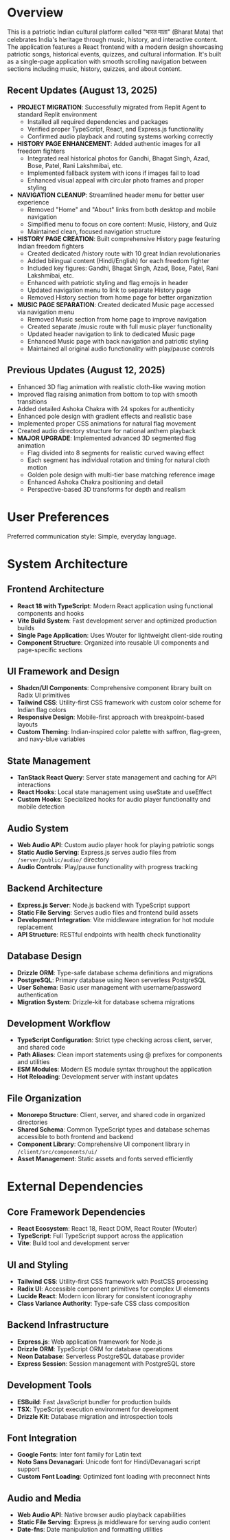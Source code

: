 # Overview

This is a patriotic Indian cultural platform called "भारत माता" (Bharat Mata) that celebrates India's heritage through music, history, and interactive content. The application features a React frontend with a modern design showcasing patriotic songs, historical events, quizzes, and cultural information. It's built as a single-page application with smooth scrolling navigation between sections including music, history, quizzes, and about content.

## Recent Updates (August 13, 2025)
- **PROJECT MIGRATION**: Successfully migrated from Replit Agent to standard Replit environment
  - Installed all required dependencies and packages
  - Verified proper TypeScript, React, and Express.js functionality
  - Confirmed audio playback and routing systems working correctly
- **HISTORY PAGE ENHANCEMENT**: Added authentic images for all freedom fighters
  - Integrated real historical photos for Gandhi, Bhagat Singh, Azad, Bose, Patel, Rani Lakshmibai, etc.
  - Implemented fallback system with icons if images fail to load
  - Enhanced visual appeal with circular photo frames and proper styling
- **NAVIGATION CLEANUP**: Streamlined header menu for better user experience
  - Removed "Home" and "About" links from both desktop and mobile navigation
  - Simplified menu to focus on core content: Music, History, and Quiz
  - Maintained clean, focused navigation structure
- **HISTORY PAGE CREATION**: Built comprehensive History page featuring Indian freedom fighters
  - Created dedicated /history route with 10 great Indian revolutionaries
  - Added bilingual content (Hindi/English) for each freedom fighter
  - Included key figures: Gandhi, Bhagat Singh, Azad, Bose, Patel, Rani Lakshmibai, etc.
  - Enhanced with patriotic styling and flag emojis in header
  - Updated navigation menu to link to separate History page
  - Removed History section from home page for better organization
- **MUSIC PAGE SEPARATION**: Created dedicated Music page accessed via navigation menu
  - Removed Music section from home page to improve navigation
  - Created separate /music route with full music player functionality
  - Updated header navigation to link to dedicated Music page
  - Enhanced Music page with back navigation and patriotic styling
  - Maintained all original audio functionality with play/pause controls

## Previous Updates (August 12, 2025)
- Enhanced 3D flag animation with realistic cloth-like waving motion
- Improved flag raising animation from bottom to top with smooth transitions
- Added detailed Ashoka Chakra with 24 spokes for authenticity
- Enhanced pole design with gradient effects and realistic base
- Implemented proper CSS animations for natural flag movement
- Created audio directory structure for national anthem playback
- **MAJOR UPGRADE**: Implemented advanced 3D segmented flag animation
  - Flag divided into 8 segments for realistic curved waving effect
  - Each segment has individual rotation and timing for natural cloth motion
  - Golden pole design with multi-tier base matching reference image
  - Enhanced Ashoka Chakra positioning and detail
  - Perspective-based 3D transforms for depth and realism

# User Preferences

Preferred communication style: Simple, everyday language.

# System Architecture

## Frontend Architecture
- **React 18 with TypeScript**: Modern React application using functional components and hooks
- **Vite Build System**: Fast development server and optimized production builds
- **Single Page Application**: Uses Wouter for lightweight client-side routing
- **Component Structure**: Organized into reusable UI components and page-specific sections

## UI Framework and Design
- **Shadcn/UI Components**: Comprehensive component library built on Radix UI primitives
- **Tailwind CSS**: Utility-first CSS framework with custom color scheme for Indian flag colors
- **Responsive Design**: Mobile-first approach with breakpoint-based layouts
- **Custom Theming**: Indian-inspired color palette with saffron, flag-green, and navy-blue variables

## State Management
- **TanStack React Query**: Server state management and caching for API interactions
- **React Hooks**: Local state management using useState and useEffect
- **Custom Hooks**: Specialized hooks for audio player functionality and mobile detection

## Audio System
- **Web Audio API**: Custom audio player hook for playing patriotic songs
- **Static Audio Serving**: Express.js serves audio files from `/server/public/audio/` directory
- **Audio Controls**: Play/pause functionality with progress tracking

## Backend Architecture
- **Express.js Server**: Node.js backend with TypeScript support
- **Static File Serving**: Serves audio files and frontend build assets
- **Development Integration**: Vite middleware integration for hot module replacement
- **API Structure**: RESTful endpoints with health check functionality

## Database Design
- **Drizzle ORM**: Type-safe database schema definitions and migrations
- **PostgreSQL**: Primary database using Neon serverless PostgreSQL
- **User Schema**: Basic user management with username/password authentication
- **Migration System**: Drizzle-kit for database schema migrations

## Development Workflow
- **TypeScript Configuration**: Strict type checking across client, server, and shared code
- **Path Aliases**: Clean import statements using @ prefixes for components and utilities
- **ESM Modules**: Modern ES module syntax throughout the application
- **Hot Reloading**: Development server with instant updates

## File Organization
- **Monorepo Structure**: Client, server, and shared code in organized directories
- **Shared Schema**: Common TypeScript types and database schemas accessible to both frontend and backend
- **Component Library**: Comprehensive UI component library in `/client/src/components/ui/`
- **Asset Management**: Static assets and fonts served efficiently

# External Dependencies

## Core Framework Dependencies
- **React Ecosystem**: React 18, React DOM, React Router (Wouter)
- **TypeScript**: Full TypeScript support across the application
- **Vite**: Build tool and development server

## UI and Styling
- **Tailwind CSS**: Utility-first CSS framework with PostCSS processing
- **Radix UI**: Accessible component primitives for complex UI elements
- **Lucide React**: Modern icon library for consistent iconography
- **Class Variance Authority**: Type-safe CSS class composition

## Backend Infrastructure
- **Express.js**: Web application framework for Node.js
- **Drizzle ORM**: TypeScript ORM for database operations
- **Neon Database**: Serverless PostgreSQL database provider
- **Express Session**: Session management with PostgreSQL store

## Development Tools
- **ESBuild**: Fast JavaScript bundler for production builds
- **TSX**: TypeScript execution environment for development
- **Drizzle Kit**: Database migration and introspection tools

## Font Integration
- **Google Fonts**: Inter font family for Latin text
- **Noto Sans Devanagari**: Unicode font for Hindi/Devanagari script support
- **Custom Font Loading**: Optimized font loading with preconnect hints

## Audio and Media
- **Web Audio API**: Native browser audio playback capabilities
- **Static File Serving**: Express.js middleware for serving audio content
- **Date-fns**: Date manipulation and formatting utilities